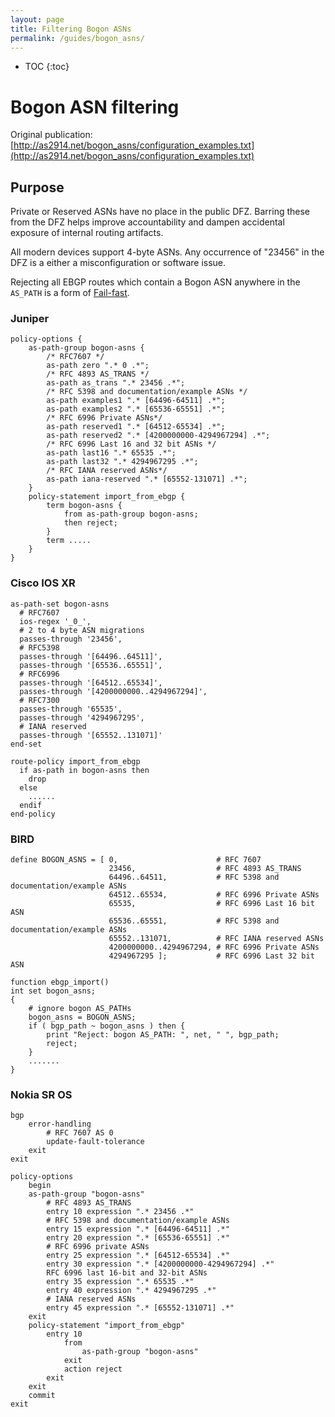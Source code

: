 ```yaml
---
layout: page
title: Filtering Bogon ASNs
permalink: /guides/bogon_asns/
---
```


* TOC
{:toc}

# Bogon ASN filtering

Original publication: [http://as2914.net/bogon_asns/configuration_examples.txt](http://as2914.net/bogon_asns/configuration_examples.txt)

## Purpose

Private or Reserved ASNs have no place in the public DFZ. Barring these from
the DFZ helps improve accountability and dampen accidental exposure of internal
routing artifacts.

All modern devices support 4-byte ASNs. Any occurrence of "23456" in the DFZ is
a either a misconfiguration or software issue.

Rejecting all EBGP routes which contain a Bogon ASN anywhere in the `AS_PATH` is
a form of [Fail-fast](https://en.wikipedia.org/wiki/Fail-fast).

### Juniper

```
policy-options {
    as-path-group bogon-asns {
        /* RFC7607 */
        as-path zero ".* 0 .*";
        /* RFC 4893 AS_TRANS */
        as-path as_trans ".* 23456 .*";
        /* RFC 5398 and documentation/example ASNs */
        as-path examples1 ".* [64496-64511] .*";
        as-path examples2 ".* [65536-65551] .*";
        /* RFC 6996 Private ASNs*/
        as-path reserved1 ".* [64512-65534] .*";
        as-path reserved2 ".* [4200000000-4294967294] .*";
        /* RFC 6996 Last 16 and 32 bit ASNs */
        as-path last16 ".* 65535 .*";
        as-path last32 ".* 4294967295 .*";
        /* RFC IANA reserved ASNs*/
        as-path iana-reserved ".* [65552-131071] .*";
    }
    policy-statement import_from_ebgp {
        term bogon-asns {
            from as-path-group bogon-asns;
            then reject;
        }
        term .....
    }
}
```

### Cisco IOS XR

```
as-path-set bogon-asns
  # RFC7607
  ios-regex '_0_',
  # 2 to 4 byte ASN migrations
  passes-through '23456',
  # RFC5398
  passes-through '[64496..64511]',
  passes-through '[65536..65551]',
  # RFC6996
  passes-through '[64512..65534]',
  passes-through '[4200000000..4294967294]',
  # RFC7300
  passes-through '65535',
  passes-through '4294967295',
  # IANA reserved
  passes-through '[65552..131071]'
end-set

route-policy import_from_ebgp
  if as-path in bogon-asns then
    drop
  else
    ......
  endif
end-policy
```

### BIRD

```
define BOGON_ASNS = [ 0,                      # RFC 7607
                      23456,                  # RFC 4893 AS_TRANS
                      64496..64511,           # RFC 5398 and documentation/example ASNs
                      64512..65534,           # RFC 6996 Private ASNs
                      65535,                  # RFC 6996 Last 16 bit ASN
                      65536..65551,           # RFC 5398 and documentation/example ASNs
                      65552..131071,          # RFC IANA reserved ASNs
                      4200000000..4294967294, # RFC 6996 Private ASNs
                      4294967295 ];           # RFC 6996 Last 32 bit ASN

function ebgp_import()
int set bogon_asns;
{
    # ignore bogon AS_PATHs
    bogon_asns = BOGON_ASNS;
    if ( bgp_path ~ bogon_asns ) then {
        print "Reject: bogon AS_PATH: ", net, " ", bgp_path;
        reject;
    }
    .......
}
```

### Nokia SR OS

```
bgp
    error-handling
        # RFC 7607 AS 0
        update-fault-tolerance
    exit
exit

policy-options
    begin
    as-path-group "bogon-asns"
        # RFC 4893 AS_TRANS
        entry 10 expression ".* 23456 .*"
        # RFC 5398 and documentation/example ASNs
        entry 15 expression ".* [64496-64511] .*"
        entry 20 expression ".* [65536-65551] .*"
        # RFC 6996 private ASNs
        entry 25 expression ".* [64512-65534] .*"
        entry 30 expression ".* [4200000000-4294967294] .*"
        RFC 6996 last 16-bit and 32-bit ASNs
        entry 35 expression ".* 65535 .*"
        entry 40 expression ".* 4294967295 .*"
        # IANA reserved ASNs
        entry 45 expression ".* [65552-131071] .*"
    exit
    policy-statement "import_from_ebgp"
        entry 10
            from
                as-path-group "bogon-asns"
            exit
            action reject
        exit
    exit
    commit
exit
```
